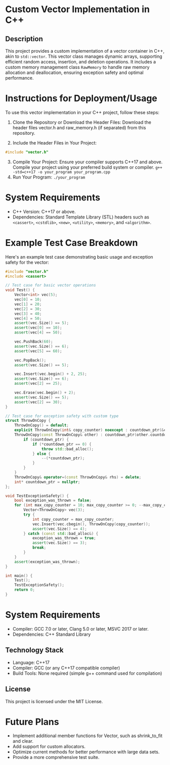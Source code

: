 # Custom Vector Implementation in C++
## Description
This project provides a custom implementation of a vector container in C++, akin to `std::vector`. This vector class manages dynamic arrays, supporting efficient random access, insertion, and deletion operations. It includes a custom memory management class `RawMemory` to handle raw memory allocation and deallocation, ensuring exception safety and optimal performance.

# Instructions for Deployment/Usage
To use this vector implementation in your C++ project, follow these steps:

1. Clone the Repository or Download the Header Files:
Download the header files vector.h and raw_memory.h (if separated) from this repository.

2. Include the Header Files in Your Project:
```cpp
#include "vector.h"
```
3. Compile Your Project:
Ensure your compiler supports C++17 and above. Compile your project using your preferred build system or compiler. ```g++ -std=c++17 -o your_program your_program.cpp```
4. Run Your Program: ```./your_program```

# System Requirements
- C++ Version: C++17 or above.
- Dependencies: Standard Template Library (STL) headers such as `<cassert>`, `<cstdlib>`, `<new>`, `<utility>`, `<memory>`, and `<algorithm>`.

# Example Test Case Breakdown
Here's an example test case demonstrating basic usage and exception safety for the vector:
```cpp
#include "vector.h"
#include <cassert>

// Test case for basic vector operations
void Test() {
    Vector<int> vec(5);
    vec[0] = 10;
    vec[1] = 20;
    vec[2] = 30;
    vec[3] = 40;
    vec[4] = 50;
    assert(vec.Size() == 5);
    assert(vec[0] == 10);
    assert(vec[4] == 50);

    vec.PushBack(60);
    assert(vec.Size() == 6);
    assert(vec[5] == 60);

    vec.PopBack();
    assert(vec.Size() == 5);

    vec.Insert(vec.begin() + 2, 25);
    assert(vec.Size() == 6);
    assert(vec[2] == 25);

    vec.Erase(vec.begin() + 2);
    assert(vec.Size() == 5);
    assert(vec[2] == 30);
}

// Test case for exception safety with custom type
struct ThrowOnCopy {
    ThrowOnCopy() = default;
    explicit ThrowOnCopy(int& copy_counter) noexcept : countdown_ptr(&copy_counter) {}
    ThrowOnCopy(const ThrowOnCopy& other) : countdown_ptr(other.countdown_ptr) {
        if (countdown_ptr) {
            if (*countdown_ptr == 0) {
                throw std::bad_alloc();
            } else {
                --(*countdown_ptr);
            }
        }
    }
    ThrowOnCopy& operator=(const ThrowOnCopy& rhs) = delete;
    int* countdown_ptr = nullptr;
};

void TestExceptionSafety() {
    bool exception_was_thrown = false;
    for (int max_copy_counter = 10; max_copy_counter >= 0; --max_copy_counter) {
        Vector<ThrowOnCopy> vec(3);
        try {
            int copy_counter = max_copy_counter;
            vec.Insert(vec.cbegin(), ThrowOnCopy(copy_counter));
            assert(vec.Size() == 4);
        } catch (const std::bad_alloc&) {
            exception_was_thrown = true;
            assert(vec.Size() == 3);
            break;
        }
    }
    assert(exception_was_thrown);
}

int main() {
    Test();
    TestExceptionSafety();
    return 0;
}
```
# System Requirements
- Compiler: GCC 7.0 or later, Clang 5.0 or later, MSVC 2017 or later.
- Dependencies: C++ Standard Library

## Technology Stack
- Language: C++17
- Compiler: GCC (or any C++17 compatible compiler)
- Build Tools: None required (simple g++ command used for compilation)
  
## License
This project is licensed under the MIT License.

# Future Plans
- Implement additional member functions for Vector, such as shrink_to_fit and clear.
- Add support for custom allocators.
- Optimize current methods for better performance with large data sets.
- Provide a more comprehensive test suite.
